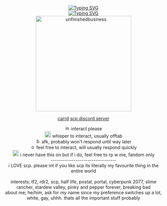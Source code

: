 <p align="center">
<a href="https://git.io/typing-svg"><img src="https://readme-typing-svg.demolab.com?font=Baumans&size=30&pause=1000&color=F7F7F7&background=000000&vCenter=true&repeat=false&width=600&height=60&lines=%3EWELCOME%2C+USER%2C+TO+THE+SCP+FOUNDATION." alt="Typing SVG" /></a>
<br>
<a href="https://git.io/typing-svg"><img src="https://komarev.com/ghpvc/?username=your-github-username&label=Personnel&color=red&style=plastic" alt="Typing SVG" /></a>
<br>
<img width="300" src="https://64.media.tumblr.com/4a57c91d98481aba845038a8f4f9078f/cb931cb59668244a-b6/s1280x1920/0998f7e1c896b590eaad6cced700b37d7cdf02a3.jpg" alt="unfinishedbusiness">
</p>
<p align="center">
<a href="https://kon.drr.ac/">carrd</a>
<a href="https://discord.gg/AQ2HRZCM">scp discord server</a>
</p>
<p align="center">
<img width="15" src="https://cdn-icons-png.flaticon.com/512/10014/10014617.png" alt="int"> interact please
<br>
<img width="20" src="https://static.vecteezy.com/system/resources/previews/019/899/719/non_2x/simple-moon-icon-png.png" alt="rp"> whisper to interact, usually offtab
<br>
<img width="15" src="https://upload.wikimedia.org/wikipedia/commons/d/df/Traffic_Sign_GR_-_KOK_2009_-_R-7.svg" alt="busy"> afk, probably won't respond until way later
<br>
<img width="15" src="https://www.pngall.com/wp-content/uploads/14/Green-Circle-PNG-Cutout.png" alt="online"> feel free to interact, will usually respond quickly
<br>
<img width="20" src="https://cdn-icons-png.flaticon.com/512/5198/5198216.png" alt="rp"> i never have this on but if i do, feel free to rp w me, fandom only
<br> --------------------------------
<br> i LOVE scp. please int if you like scp its literally my favourite thing in the entire world
<br> 
<br> interests; tf2, rdr2, scp, half life, postal, portal, cyberpunk 2077, slime rancher, stardew valley, pinky and pepper forever, breaking bad
<br> about me; he/him, ask for my name since my preference switches up a lot, white, gay, uhhh. thats all the important stuff probably

